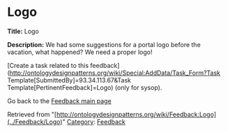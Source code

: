 #  Logo


__Title:__ Logo


__Description:__ We had some suggestions for a portal logo before the vacation, what happened? We need a proper logo! 


  




[Create a task related to this feedback](http://ontologydesignpatterns.org/wiki/Special:AddData/Task_Form?Task Template[SubmittedBy]=93.34.113.67&Task Template[PertinentFeedback]=Logo) (only for sysop).


  



Go back to the  [Feedback main page](../Feedback/Main "Feedback:Main")


  






Retrieved from "[http://ontologydesignpatterns.org/wiki/Feedback:Logo](../Feedback/Logo)"
 [Category](http://ontologydesignpatterns.org/wiki/Special:Categories "Special:Categories"): [Feedback](../Category/Feedback "Category:Feedback")